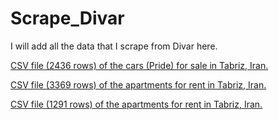 # Scrape_Divar

I will add all the data that I scrape from Divar here.

[CSV file (2436 rows) of the cars (Pride) for sale in Tabriz, Iran.](https://github.com/boagh/Scrape_Divar/blob/main/car%20price/PrideTabriz.csv)

[CSV file (3369 rows) of the apartments for rent in Tabriz, Iran.](https://github.com/boagh/Scrape_Divar/blob/main/housing%20rent/tabriz2.csv)

[CSV file (1291 rows) of the apartments for rent in Tabriz, Iran.](https://github.com/boagh/Scrape_Divar/blob/main/housing%20rent/tabriz1.csv)
